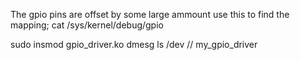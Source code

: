 
The gpio pins are offset by some large ammount use this to find the mapping;
cat /sys/kernel/debug/gpio

sudo insmod gpio_driver.ko
dmesg
ls /dev                 // my_gpio_driver